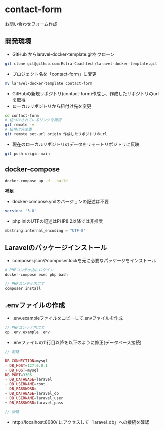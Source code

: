 # contact-form
お問い合わせフォーム作成

## 開発環境
- GitHub からlaravel-docker-template.gitをクローン
```bash
git clone git@github.com:Estra-Coachtech/laravel-docker-template.git
```
- プロジェクト名を「contact-form」に変更
```bash
mv laravel-docker-template contact-form
```
- GitHubの新規リポジトリ(contact-form)作成し、作成したリポジトリのurlを取得
- ローカルリポジトリから紐付け先を変更
```bash
cd contact-form
# 紐づけされているリンクを確認
git remote -v
# 紐付け先変更
git remote set-url origin 作成したリポジトリのurl
```
- 現在のローカルリポジトリのデータをリモートリポジトリに反映
```bash
git push origin main
```

## docker-compose
```bash
docker-compose up -d --build
```
**補足**<br>
- docker-compose.ymlのバージョンの記述は不要
```yml
version: '3.8'
```
- php.iniのUTFの記述はPHP8.2以降では非推奨
```php
mbstring.internal_encoding = "UTF-8"
```

## Laravelのパッケージインストール
- composer.jsonやcomposer.lockを元に必要なパッケージをインストール
```bash
# PHPコンテナ内にログイン
docker-compose exec php bash
```
```php 
// PHPコンテナ内にて
composer install
```

## .envファイルの作成
- .env.exampleファイルをコピーして.envファイルを作成
```php
// PHPコンテナ内にて
cp .env.example .env
```
- .envファイルの11行目以降を以下のように修正(データベース接続)
```php
// 前略

DB_CONNECTION=mysql
- DB_HOST=127.0.0.1
+ DB_HOST=mysql
DB_PORT=3306
- DB_DATABASE=laravel
- DB_USERNAME=root
- DB_PASSWORD=
+ DB_DATABASE=laravel_db
+ DB_USERNAME=laravel_user
+ DB_PASSWORD=laravel_pass

// 後略
```
- http://localhost:8080/ にアクセスして「laravel_db」への接続を確認
